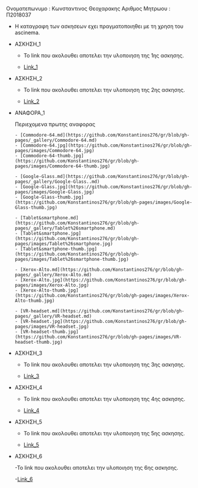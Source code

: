Ονοματεπωνυμο : Κωνσταντινος Θεοχαρακης
Αριθμος Μητρωου : Π2018037

- Η καταγραφη των ασκησεων εχει πραγματοποιηθει με τη χρηση του ascinema.
  
- ΑΣΚΗΣΗ_1

   - Το link που ακολουθει αποτελει την υλοποιηση της 1ης ασκησης.
  
   - [Link_1](https://asciinema.org/a/IUJCTUkExAfhnfDAdxlRebBBX)
 
- ΑΣΚΗΣΗ_2

   - Το link που ακολουθει αποτελει την υλοποιηση της 2ης ασκησης.
  
   - [Link_2](https://asciinema.org/a/q3pQTFBZxIl3nTBFFkKUo3bDU)

- ΑΝΑΦΟΡΑ_1
    
    Περιεχομενα πρωτης αναφορας
      
      - [Commodore-64.md](https://github.com/Konstantinos276/gr/blob/gh-pages/_gallery/Commodore-64.md)
      - [Commodore-64.jpg](https://github.com/Konstantinos276/gr/blob/gh-pages/images/Commodore-64.jpg)
      - [Commodore-64-thumb.jpg](https://github.com/Konstantinos276/gr/blob/gh-pages/images/Commodore-64-thumb.jpg)
      
      - [Google-Glass.md](https://github.com/Konstantinos276/gr/blob/gh-pages/_gallery/Google-Glass..md)
      - [Google-Glass.jpg](https://github.com/Konstantinos276/gr/blob/gh-pages/images/Google-Glass.jpg)
      - [Google-Glass-thumb.jpg](https://github.com/Konstantinos276/gr/blob/gh-pages/images/Google-Glass-thumb.jpg)
      
      - [Tablet&smartphone.md](https://github.com/Konstantinos276/gr/blob/gh-pages/_gallery/Tablet%26smartphone.md)
      - [Tablet&smartphone.jpg](https://github.com/Konstantinos276/gr/blob/gh-pages/images/Tablet%26smartphone.jpg)
      - [Tablet&smartphone-thumb.jpg](https://github.com/Konstantinos276/gr/blob/gh-pages/images/Tablet%26smartphone-thumb.jpg)
      
      - [Xerox-Alto.md](https://github.com/Konstantinos276/gr/blob/gh-pages/_gallery/Xerox-Alto.md)
      - [Xerox-Alto.jpg](https://github.com/Konstantinos276/gr/blob/gh-pages/images/Xerox-Alto.jpg)
      - [Xerox-Alto-thumb.jpg](https://github.com/Konstantinos276/gr/blob/gh-pages/images/Xerox-Alto-thumb.jpg)
      
      - [VR-headset.md](https://github.com/Konstantinos276/gr/blob/gh-pages/_gallery/VR-headset.md)
      - [VR-headset.jpg](https://github.com/Konstantinos276/gr/blob/gh-pages/images/VR-headset.jpg)
      - [VR-headset-thumb.jpg](https://github.com/Konstantinos276/gr/blob/gh-pages/images/VR-headset-thumb.jpg)


- ΑΣΚΗΣΗ_3

  - Το link που ακολουθει αποτελει την υλοποιηση της 3ης ασκησης.
  
  - [Link_3](https://asciinema.org/a/vzg5vyX0Edq95twjTFqChTeob)
  
  
  
- ΑΣΚΗΣΗ_4

  - Το link που ακολουθει αποτελει την υλοποιηση της 4ης ασκησης.
  
  - [Link_4](https://asciinema.org/a/FTgSX6EviflhRs23Jkn49D5Ih)
  
  
- ΑΣΚΗΣΗ_5
  
  - Το link που ακολουθει αποτελει την υλοποιηση της 5ης ασκησης.
  
  - [Link_5](https://asciinema.org/a/6Lsgb8dULMKJ2C089nOPg3Xmc)

- ΑΣΚΗΣΗ_6
  
  -Το link που ακολουθει αποτελει την υλοποιηση της 6ης ασκησης.
  
  -[Link_6](https://asciinema.org/a/VigEleEe0V0ZgWBRWKKeydlhO)
